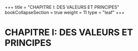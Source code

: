+++
title = "CHAPITRE I: DES VALEURS ET PRINCIPES"
bookCollapseSection = true
weight = 11
type = "leaf"
+++

# CHAPITRE I: DES VALEURS ET PRINCIPES
